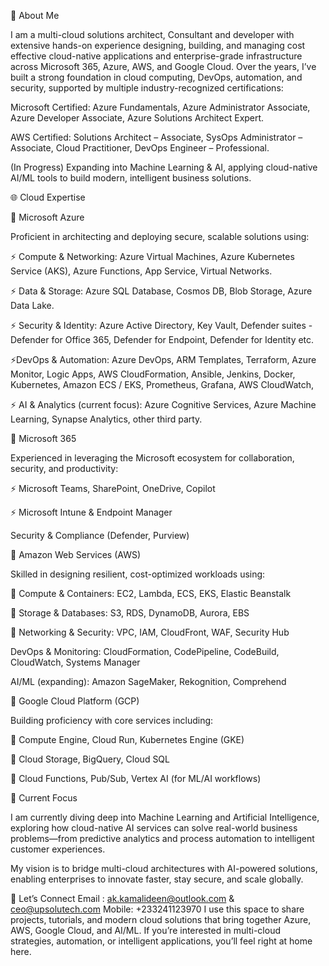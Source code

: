👋 About Me

I am a multi-cloud solutions architect, Consultant and developer with extensive hands-on experience designing, building, and managing cost effective cloud-native applications and enterprise-grade infrastructure across Microsoft 365, Azure, AWS, and Google Cloud. Over the years, I’ve built a strong foundation in cloud computing, DevOps, automation, and security, supported by multiple industry-recognized certifications:

Microsoft Certified: Azure Fundamentals, Azure Administrator Associate, Azure Developer Associate, Azure Solutions Architect Expert.

AWS Certified: Solutions Architect – Associate, SysOps Administrator – Associate, Cloud Practitioner, DevOps Engineer – Professional.

(In Progress) Expanding into Machine Learning & AI, applying cloud-native AI/ML tools to build modern, intelligent business solutions.

🌐 Cloud Expertise

🔹 Microsoft Azure

Proficient in architecting and deploying secure, scalable solutions using:

⚡ Compute & Networking: Azure Virtual Machines, Azure Kubernetes Service (AKS), Azure Functions, App Service, Virtual Networks.

⚡ Data & Storage: Azure SQL Database, Cosmos DB, Blob Storage, Azure Data Lake.

⚡ Security & Identity: Azure Active Directory, Key Vault, Defender suites - Defender for Office 365, Defender for Endpoint, Defender for Identity etc.

⚡DevOps & Automation: Azure DevOps, ARM Templates, Terraform, Azure Monitor, Logic Apps, AWS CloudFormation, Ansible, Jenkins, Docker, Kubernetes, Amazon ECS / EKS, Prometheus, Grafana, AWS CloudWatch, 

⚡ AI & Analytics (current focus): Azure Cognitive Services, Azure Machine Learning, Synapse Analytics, other third party.

🔹 Microsoft 365

Experienced in leveraging the Microsoft ecosystem for collaboration, security, and productivity:

⚡ Microsoft Teams, SharePoint, OneDrive, Copilot

⚡ Microsoft Intune & Endpoint Manager

Security & Compliance (Defender, Purview)

🔹 Amazon Web Services (AWS)

Skilled in designing resilient, cost-optimized workloads using:

📌 Compute & Containers: EC2, Lambda, ECS, EKS, Elastic Beanstalk

📌 Storage & Databases: S3, RDS, DynamoDB, Aurora, EBS

📌 Networking & Security: VPC, IAM, CloudFront, WAF, Security Hub

DevOps & Monitoring: CloudFormation, CodePipeline, CodeBuild, CloudWatch, Systems Manager

AI/ML (expanding): Amazon SageMaker, Rekognition, Comprehend

🔹 Google Cloud Platform (GCP)

Building proficiency with core services including:

📌 Compute Engine, Cloud Run, Kubernetes Engine (GKE)

📌 Cloud Storage, BigQuery, Cloud SQL

📌 Cloud Functions, Pub/Sub, Vertex AI (for ML/AI workflows)

🚀 Current Focus

I am currently diving deep into Machine Learning and Artificial Intelligence, exploring how cloud-native AI services can solve real-world business problems—from predictive analytics and process automation to intelligent customer experiences.

My vision is to bridge multi-cloud architectures with AI-powered solutions, enabling enterprises to innovate faster, stay secure, and scale globally.

📌 Let’s Connect
Email : ak.kamalideen@outlook.com & ceo@upsolutech.com
Mobile: +233241123970
I use this space to share projects, tutorials, and modern cloud solutions that bring together Azure, AWS, Google Cloud, and AI/ML. If you’re interested in multi-cloud strategies, automation, or intelligent applications, you’ll feel right at home here.
